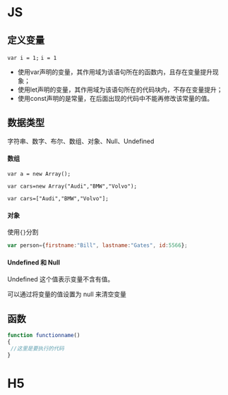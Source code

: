 # JS

## 定义变量

`var i = 1;`
`i = 1`
- 使用var声明的变量，其作用域为该语句所在的函数内，且存在变量提升现象；
- 使用let声明的变量，其作用域为该语句所在的代码块内，不存在变量提升；
- 使用const声明的是常量，在后面出现的代码中不能再修改该常量的值。
## 数据类型
字符串、数字、布尔、数组、对象、Null、Undefined
#### 数组
`var a = new Array();`  

`var cars=new Array("Audi","BMW","Volvo");`  

`var cars=["Audi","BMW","Volvo"];`  

#### 对象

使用`{}`分割  


```javascript
var person={firstname:"Bill", lastname:"Gates", id:5566};
```

#### Undefined 和 Null

Undefined 这个值表示变量不含有值。

可以通过将变量的值设置为 null 来清空变量

## 函数

```javascript
function functionname()
{
 //这里是要执行的代码
}
```

# H5


